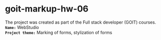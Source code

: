 # goit-markup-hw-06


The project was created as part of the Full stack developer (GOIT) courses. <br>
<b>`Name:`</b> WebStudio<br>
<b>`Project theme:`</b> Marking of forms, stylization of forms
